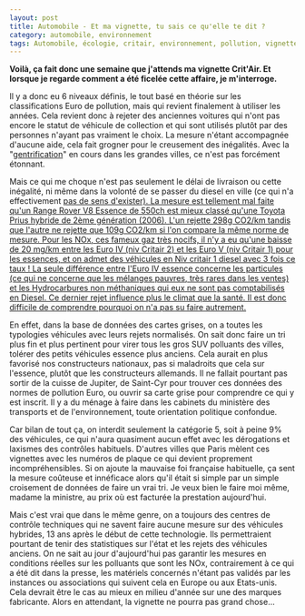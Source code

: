 ```yaml
---
layout: post
title: Automobile - Et ma vignette, tu sais ce qu'elle te dit ?
category: automobile, environnement
tags: Automobile, écologie, critair, environnement, pollution, vignette
---
```

**Voilà, ça fait donc une semaine que j'attends ma vignette Crit'Air. Et lorsque je regarde comment a été ficelée cette affaire, je m'interroge.**

Il y a donc eu 6 niveaux définis, le tout basé en théorie sur les classifications Euro de pollution, mais qui revient finalement à utiliser les années. Cela revient donc à rejeter des anciennes voitures qui n'ont pas encore le statut de véhicule de collection et qui sont utilisés plutôt par des personnes n'ayant pas vraiment le choix. La mesure n'étant accompagnée d'aucune aide, cela fait grogner pour le creusement des inégalités. Avec la "<a href="https://fr.wikipedia.org/wiki/Gentrification">gentrification</a>" en cours dans les grandes villes, ce n'est pas forcément étonnant.

Mais ce qui me choque n'est pas seulement le délai de livraison ou cette inégalité, ni même dans la volonté de se passer du diesel en ville (ce qui n'a effectivement <span style="text-decoration:underline;"><a href="https://cheziceman.wordpress.com/2011/02/25/automobile-pour-linterdiction-des-diesels-en-ville/">pas de sens d'exister). </a>La mesure est tellement mal faite qu'un Range Rover V8 Essence de 550ch est mieux classé qu'une Toyota Prius hybride de 2ème génération (2006). L'un rejette 298g CO2/km tandis que l'autre ne rejette que 109g CO2/km si l'on compare la même norme de mesure. Pour<a href="https://fr.wikipedia.org/wiki/Oxyde_d'azote"> les NOx</a>, ces fameux gaz très nocifs, il n'y a eu qu'une baisse de 20 mg/km entre les Euro IV (niv Critair 2) et les Euro V (niv Critair 1) pour les essences, et on admet des véhicules en Niv critair 1 diesel avec 3 fois ce taux ! La seule différence entre l'Euro IV essence concerne les particules (ce qui ne concerne que les <a href="https://fr.wikipedia.org/wiki/M%C3%A9lange_pauvre">mélanges pauvres</a>, très rares dans les ventes) et les Hydrocarbures non méthaniques qui eux ne sont pas comptabilisés en Diesel. Ce dernier rejet influence plus le climat que la santé. Il est donc difficile de comprendre pourquoi on n'a pas su faire autrement.

En effet, dans la base de données des cartes grises, on a toutes les typologies véhicules avec leurs rejets normalisés. On sait donc faire un tri plus fin et plus pertinent pour virer tous les gros SUV polluants des villes, tolérer des petits véhicules essence plus anciens. Cela aurait en plus favorisé nos constructeurs nationaux, pas si maladroits que cela sur l'essence, plutôt que les constructeurs allemands. Il ne fallait pourtant pas sortir de la cuisse de Jupiter, de Saint-Cyr pour trouver ces données des normes de pollution Euro, ou ouvrir sa carte grise pour comprendre ce qui y est inscrit. Il y a du ménage à faire dans les cabinets du ministère des transports et de l'environnement, toute orientation politique confondue.

Car bilan de tout ça, on interdit seulement la catégorie 5, soit à peine 9% des véhicules, ce qui n'aura quasiment aucun effet avec les dérogations et laxismes des contrôles habituels. D'autres villes que Paris mèlent ces vignettes avec les numéros de plaque ce qui devient proprement incompréhensibles. Si on ajoute la mauvaise foi française habituelle, ça sent la mesure coûteuse et innéficace alors qu'il était si simple par un simple croisement de données de faire un vrai tri. Je veux bien le faire moi même, madame la ministre, au prix où est facturée la prestation aujourd'hui.

Mais c'est vrai que dans le même genre, on a toujours des centres de contrôle techniques qui ne savent faire aucune mesure sur des véhicules hybrides, 13 ans après le début de cette technologie. Ils permettraient pourtant de tenir des statistiques sur l'état et les rejets des véhicules anciens. On ne sait au jour d'aujourd'hui pas garantir les mesures en conditions réelles sur les polluants que sont les NOx, contrairement à ce qui a été dit dans la presse, les matériels concernés n'étant pas validés par les instances ou associations qui suivent cela en Europe ou aux Etats-unis. Cela devrait être le cas au mieux en milieu d'année sur une des marques fabricante. Alors en attendant, la vignette ne pourra pas grand chose...
